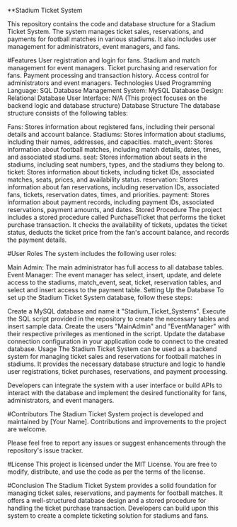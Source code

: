 **Stadium Ticket System

This repository contains the code and database structure for a Stadium Ticket System. The system manages ticket sales, reservations, and payments for football matches in various stadiums. It also includes user management for administrators, event managers, and fans.

#Features
User registration and login for fans.
Stadium and match management for event managers.
Ticket purchasing and reservation for fans.
Payment processing and transaction history.
Access control for administrators and event managers.
Technologies Used
Programming Language: SQL
Database Management System: MySQL
Database Design: Relational Database
User Interface: N/A (This project focuses on the backend logic and database structure)
Database Structure
The database structure consists of the following tables:

Fans: Stores information about registered fans, including their personal details and account balance.
Stadiums: Stores information about stadiums, including their names, addresses, and capacities.
match_event: Stores information about football matches, including match details, dates, times, and associated stadiums.
seat: Stores information about seats in the stadiums, including seat numbers, types, and the stadiums they belong to.
ticket: Stores information about tickets, including ticket IDs, associated matches, seats, prices, and availability status.
reservation: Stores information about fan reservations, including reservation IDs, associated fans, tickets, reservation dates, times, and priorities.
payment: Stores information about payment records, including payment IDs, associated reservations, payment amounts, and dates.
Stored Procedure
The project includes a stored procedure called PurchaseTicket that performs the ticket purchase transaction. It checks the availability of tickets, updates the ticket status, deducts the ticket price from the fan's account balance, and records the payment details.

#User Roles
The system includes the following user roles:

Main Admin: The main administrator has full access to all database tables.
Event Manager: The event manager has select, insert, update, and delete access to the stadiums, match_event, seat, ticket, reservation tables, and select and insert access to the payment table.
Setting Up the Database
To set up the Stadium Ticket System database, follow these steps:

Create a MySQL database and name it "Stadium_Ticket_Systems".
Execute the SQL script provided in the repository to create the necessary tables and insert sample data.
Create the users "MainAdmin" and "EventManager" with their respective privileges as mentioned in the script.
Update the database connection configuration in your application code to connect to the created database.
Usage
The Stadium Ticket System can be used as a backend system for managing ticket sales and reservations for football matches in stadiums. It provides the necessary database structure and logic to handle user registrations, ticket purchases, reservations, and payment processing.

Developers can integrate the system with a user interface or build APIs to interact with the database and implement the desired functionality for fans, administrators, and event managers.

#Contributors
The Stadium Ticket System project is developed and maintained by [Your Name]. Contributions and improvements to the project are welcome.

Please feel free to report any issues or suggest enhancements through the repository's issue tracker.

#License
This project is licensed under the MIT License. You are free to modify, distribute, and use the code as per the terms of the license.

#Conclusion
The Stadium Ticket System provides a solid foundation for managing ticket sales, reservations, and payments for football matches. It offers a well-structured database design and a stored procedure for handling the ticket purchase transaction. Developers can build upon this system to create a complete ticketing solution for stadiums and fans.
